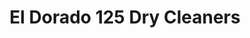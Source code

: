 ---
title: "El Dorado 125 Dry Cleaners"
url: /las-vegas/el-dorado-125-dry-cleaners/
shop: laundry
---